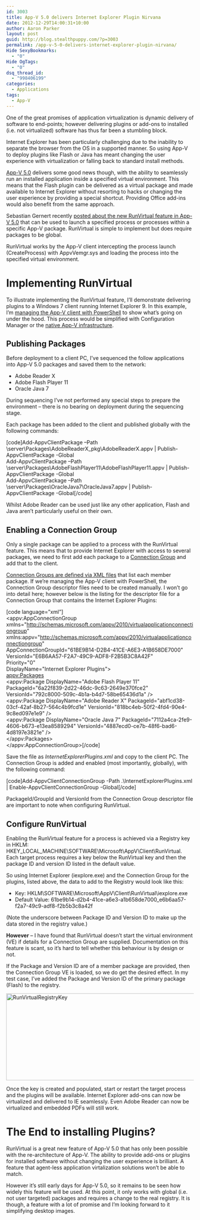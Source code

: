 ```yaml
---
id: 3003
title: App-V 5.0 delivers Internet Explorer Plugin Nirvana
date: 2012-12-29T14:00:31+10:00
author: Aaron Parker
layout: post
guid: http://blog.stealthpuppy.com/?p=3003
permalink: /app-v-5-0-delivers-internet-explorer-plugin-nirvana/
Hide SexyBookmarks:
  - "0"
Hide OgTags:
  - "0"
dsq_thread_id:
  - "998406199"
categories:
  - Applications
tags:
  - App-V
---
```

One of the great promises of application virtualization is dynamic delivery of software to end-points; however delivering plugins or add-ons to installed (i.e. not virtualized) software has thus far been a stumbling block.

Internet Explorer has been particularly challenging due to the inability to separate the browser from the OS in a supported manner. So using App-V to deploy plugins like Flash or Java has meant changing the user experience with virtualization or falling back to standard install methods.

[App-V 5.0](http://technet.microsoft.com/en-us/library/jj713446.aspx) delivers some good news though, with the ability to seamlessly run an installed application inside a specified virtual environment. This means that the Flash plugin can be delivered as a virtual package and made available to Internet Explorer without resorting to hacks or changing the user experience by providing a special shortcut. Providing Office add-ins would also benefit from the same approach.

Sebastian Gernert recently [posted about the new RunVirtual feature in App-V 5.0](http://blogs.msdn.com/b/sgern/archive/2012/12/19/10379343.aspx) that can be used to launch a specified process or processes within a specific App-V package. RunVirtual is simple to implement but does require packages to be global.

RunVirtual works by the App-V client intercepting the process launch (CreateProcess) with AppvVemgr.sys and loading the process into the specified virtual environment.

# Implementing RunVirtual

To illustrate implementing the RunVirtual feature, I&#8217;ll demonstrate delivering plugins to a Windows 7 client running Internet Explorer 9. In this example, I&#8217;m [managing the App-V client with PowerShell](http://technet.microsoft.com/en-us/library/jj713419.aspx) to show what&#8217;s going on under the hood. This process would be simplified with Configuration Manager or the [native App-V infrastructure](http://technet.microsoft.com/en-us/library/jj713496.aspx).

## Publishing Packages

Before deployment to a client PC, I&#8217;ve sequenced the follow applications into App-V 5.0 packages and saved them to the network:

  * Adobe Reader X
  * Adobe Flash Player 11
  * Oracle Java 7

During sequencing I&#8217;ve not performed any special steps to prepare the environment &#8211; there is no bearing on deployment during the sequencing stage.

Each package has been added to the client and published globally with the following commands:

[code]Add-AppvClientPackage –Path \\server\Packages\AdobeReaderX_pkg\AdobeReaderX.appv | Publish-AppvClientPackage -Global<br>Add-AppvClientPackage –Path \\server\Packages\AdobeFlashPlayer11\AdobeFlashPlayer11.appv | Publish-AppvClientPackage -Global<br>Add-AppvClientPackage –Path \\server\Packages\OracleJava7\OracleJava7.appv | Publish-AppvClientPackage -Global[/code]

Whilst Adobe Reader can be used just like any other application, Flash and Java aren&#8217;t particularly useful on their own.

## Enabling a Connection Group

Only a single package can be applied to a process with the RunVirtual feature. This means that to provide Internet Explorer with access to several packages, we need to first add each package to a [Connection Group](http://technet.microsoft.com/library/jj713417.aspx) and add that to the client.

[Connection Groups are defined via XML files](http://technet.microsoft.com/en-US/library/jj737969.aspx) that list each member package. If we&#8217;re managing the App-V client with PowerShell, the Connection Group descriptor files need to be created manually. I won&#8217;t go into detail here; however below is the listing for the descriptor file for a Connection Group that contains the Internet Explorer Plugins:

[code language=&#8221;xml&#8221;]<?xml version="1.0" ?>  
<appv:AppConnectionGroup  
xmlns="http://schemas.microsoft.com/appv/2010/virtualapplicationconnectiongroup"  
xmlns:appv="http://schemas.microsoft.com/appv/2010/virtualapplicationconnectiongroup"  
AppConnectionGroupId="61BE9B14-D2B4-41CE-A6E3-A1B658DE7000"  
VersionId="E6B6AA57-F2A7-49C9-ADF8-F2B5B3C8A42F"  
Priority="0"  
DisplayName="Internet Explorer Plugins">  
<appv:Packages>  
<appv:Package DisplayName="Adobe Flash Player 11" PackageId="6a22f839-2d22-46dc-9c63-2649e370fce2" VersionId="792c8000-509c-4b1a-b4d7-58be65436d1a" />  
<appv:Package DisplayName="Adobe Reader X" PackageId="abf1cd38-03cf-42af-8b27-564c4b9fcd1e" VersionId="818bc4eb-50f2-4fd4-90e4-9c8ed097e1e9" />  
<appv:Package DisplayName="Oracle Java 7" PackageId="7112a4ca-2fe9-4606-b673-e13ea8589294" VersionId="4887ecd0-ce7b-48f6-bad6-4d8197e3821e" />  
</appv:Packages>  
</appv:AppConnectionGroup>[/code]

Save the file as _InternetExplorerPlugins.xml_ and copy to the client PC. The Connection Group is added and enabled (most importantly, globally), with the following command:

[code]Add-AppvClientConnectionGroup -Path .\InternetExplorerPlugins.xml | Enable-AppvClientConnectionGroup -Global[/code]

PackageId/GroupId and VersionId from the Connection Group descriptor file are important to note when configuring RunVirtual.

## Configure RunVirtual

Enabling the RunVirtual feature for a process is achieved via a Registry key in HKLM: HKEY\_LOCAL\_MACHINE\SOFTWARE\Microsoft\AppV\Client\RunVirtual. Each target process requires a key below the RunVirtual key and then the package ID and version ID listed in the default value.

So using Internet Explorer (iexplore.exe) and the Connection Group for the plugins, listed above, the data to add to the Registry would look like this:

  * Key: HKLM\SOFTWARE\Microsoft\AppV\Client\RunVirtual\iexplore.exe
  * Default Value: 61be9b14-d2b4-41ce-a6e3-a1b658de7000_e6b6aa57-f2a7-49c9-adf8-f2b5b3c8a42f

(Note the underscore between Package ID and Version ID to make up the data stored in the registry value.)

**However** &#8211; I have found that RunVirtual doesn&#8217;t start the virtual environment (VE) if details for a Connection Group are supplied. Documentation on this feature is scant, so it&#8217;s hard to tell whether this behaviour is by design or not.

If the Package and Version ID are of a member package are provided, then the Connection Group VE is loaded, so we do get the desired effect. In my test case, I&#8217;ve added the Package and Version ID of the primary package (Flash) to the registry.

[<img style="background-image: none; padding-top: 0px; padding-left: 0px; display: inline; padding-right: 0px; border: 0px;" title="RunVirtualRegistryKey" alt="RunVirtualRegistryKey" src="http://stealthpuppy.com/wp-content/uploads/2012/12/RunVirtualRegistryKey_thumb.png" width="660" height="233" border="0" />](http://stealthpuppy.com/wp-content/uploads/2012/12/RunVirtualRegistryKey.png)

Once the key is created and populated, start or restart the target process and the plugins will be available. Internet Explorer add-ons can now be virtualized and delivered to IE seamlessly. Even Adobe Reader can now be virtualized and embedded PDFs will still work.

# The End to installing Plugins?

RunVirtual is a great new feature of App-V 5.0 that has only been possible with the re-architecture of App-V. The ability to provide add-ons or plugins for installed software without changing the user experience is brilliant. A feature that agent-less application virtalization solutions won&#8217;t be able to match.

However it&#8217;s still early days for App-V 5.0, so it remains to be seen how widely this feature will be used. At this point, it only works with global (i.e. not user targeted) packages and requires a change to the real registry. It is though, a feature with a lot of promise and I&#8217;m looking forward to it simplifying desktop images.